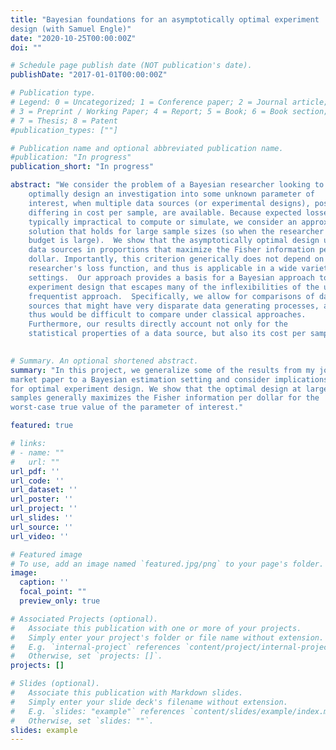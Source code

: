 ```yaml
---
title: "Bayesian foundations for an asymptotically optimal experiment
design (with Samuel Engle)"
date: "2020-10-25T00:00:00Z"
doi: ""

# Schedule page publish date (NOT publication's date).
publishDate: "2017-01-01T00:00:00Z"

# Publication type.
# Legend: 0 = Uncategorized; 1 = Conference paper; 2 = Journal article;
# 3 = Preprint / Working Paper; 4 = Report; 5 = Book; 6 = Book section;
# 7 = Thesis; 8 = Patent
#publication_types: [""]

# Publication name and optional abbreviated publication name.
#publication: "In progress"
publication_short: "In progress"

abstract: "We consider the problem of a Bayesian researcher looking to
	optimally design an investigation into some unknown parameter of
	interest, when multiple data sources (or experimental designs), possibly
	differing in cost per sample, are available. Because expected losses are
	typically impractical to compute or simulate, we consider an approximate
	solution that holds for large sample sizes (so when the researcher's
	budget is large).  We show that the asymptotically optimal design uses
	data sources in proportions that maximize the Fisher information per
	dollar. Importantly, this criterion generically does not depend on the
	researcher's loss function, and thus is applicable in a wide variety of
	settings.  Our approach provides a basis for a Bayesian approach to
	experiment design that escapes many of the inflexibilities of the usual
	frequentist approach.  Specifically, we allow for comparisons of data
	sources that might have very disparate data generating processes, and
	thus would be difficult to compare under classical approaches. 
	Furthermore, our results directly account not only for the
	statistical properties of a data source, but also its cost per sample."
  

# Summary. An optional shortened abstract.
summary: "In this project, we generalize some of the results from my job
market paper to a Bayesian estimation setting and consider implications
for optimal experiment design. We show that the optimal design at large
samples generally maximizes the Fisher information per dollar for the
worst-case true value of the parameter of interest."

featured: true

# links:
# - name: ""
#   url: ""
url_pdf: ''
url_code: ''
url_dataset: ''
url_poster: ''
url_project: ''
url_slides: ''
url_source: ''
url_video: ''

# Featured image
# To use, add an image named `featured.jpg/png` to your page's folder. 
image:
  caption: ''
  focal_point: ""
  preview_only: true

# Associated Projects (optional).
#   Associate this publication with one or more of your projects.
#   Simply enter your project's folder or file name without extension.
#   E.g. `internal-project` references `content/project/internal-project/index.md`.
#   Otherwise, set `projects: []`.
projects: []

# Slides (optional).
#   Associate this publication with Markdown slides.
#   Simply enter your slide deck's filename without extension.
#   E.g. `slides: "example"` references `content/slides/example/index.md`.
#   Otherwise, set `slides: ""`.
slides: example
---
```


